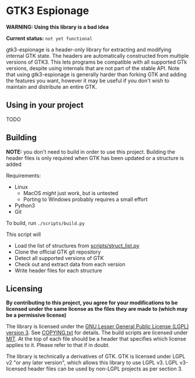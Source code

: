 # GTK3 Espionage

__WARNING: Using this library is a bad idea__

__Current status:__ `not yet functional`

gtk3-espionage is a header-only library for extracting and modifying internal GTK state. The headers are automatically constructed from multiple versions of GTK3. This lets programs be compatible with all supported GTk versions, despite using internals that are not part of the stable API. Note that using gtk3-espionage is generally harder than forking GTK and adding the features you want, however it may be useful if you don't wish to maintain and distribute an entire GTK.

## Using in your project

TODO

## Building

__NOTE:__ you don't need to build in order to use this project. Building the header files is only required when GTK has been updated or a structure is added

Requirements:
- Linux
  - MacOS *might* just work, but is untested
  - Porting to Windows probably requires a small effort
- Python3
- Git

To build, run `./scripts/build.py`

This script will
- Load the list of structures from [scripts/struct_list.py](scripts/struct_list.py)
- Clone the official GTK git repository
- Detect all supported versions of GTK
- Check out and extract data from each version
- Write header files for each structure

## Licensing

__By contributing to this project, you agree for your modifications to be licensed under the same license as the files they are made to (which may be a permissive license)__

The library is licensed under the [GNU Lesser General Public License (LGPL) version 3](https://www.gnu.org/licenses/lgpl-3.0.en.html). See [COPYING.txt](COPYING.txt) for details. The build scripts are licensed under [MIT](https://en.wikipedia.org/wiki/MIT_License). At the top of each file should be a header that specifies which license applies to it. Please refer to that if in doubt.

The library is technically a derivatives of GTK. GTK is licensed under LGPL v2 "or any later version", which allows this library to use LGPL v3. LGPL v3-licensed header files can be used by non-LGPL projects as per section 3.
